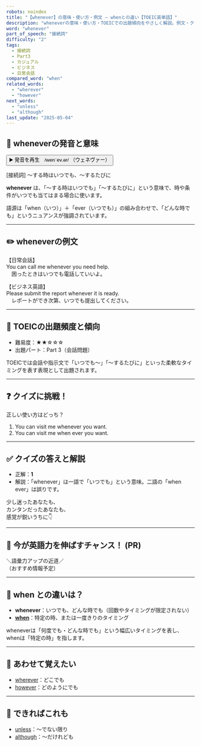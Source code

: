 ```yaml
---
robots: noindex
title: "【whenever】の意味・使い方・例文 ― whenとの違い【TOEIC英単語】"
description: "wheneverの意味・使い方・TOEICでの出題傾向をやさしく解説。例文・クイズ付きでwhenとの違いもわかりやすく学べます。"
word: "whenever"
part_of_speech: "接続詞"
difficulty: "2"
tags:
  - 接続詞
  - Part3
  - カジュアル
  - ビジネス
  - 日常会話
compared_word: "when"
related_words:
  - "wherever"
  - "however"
next_words:
  - "unless"
  - "although"
last_update: "2025-05-04"
---
```


## 🔰 wheneverの発音と意味

<button class="play-audio" onclick="playTTS('whenever')">
  <span class="play-audio-main">
    ▶️ 発音を再生　/wenˈev.ər/
  </span>
  <span class="play-audio-sub">
    （ウェネヴァー）
  </span>
</button>

[接続詞] ～する時はいつでも、～するたびに

**whenever** は、「～する時はいつでも」「～するたびに」という意味で、時や条件がいつでも当てはまる場合に使います。

語源は「when（いつ）」＋「ever（いつでも）」の組み合わせで、「どんな時でも」というニュアンスが強調されています。

---

## ✏️ wheneverの例文

【日常会話】  
You can call me whenever you need help.  
　困ったときはいつでも電話していいよ。

【ビジネス英語】  
Please submit the report whenever it is ready.  
　レポートができ次第、いつでも提出してください。

---

## 🎯 TOEICの出題頻度と傾向

- 難易度：★★☆☆☆
- 出題パート：Part 3（会話問題）

TOEICでは会話や指示文で「いつでも～」「～するたびに」といった柔軟なタイミングを表す表現として出題されます。

---

## ❓ クイズに挑戦！

正しい使い方はどっち？

1. You can visit me whenever you want.  
2. You can visit me when ever you want.

---

## ✅ クイズの答えと解説

- 正解：**1**
- 解説：「whenever」は一語で「いつでも」という意味。二語の「when ever」は誤りです。

少し迷ったあなたも、  
カンタンだったあなたも、  
感覚が鋭いうちに👇️

---

## 🚀 今が英語力を伸ばすチャンス！ (PR)

<div class="info-center">
＼語彙力アップの近道／<br>  
（おすすめ情報予定）
</div>

---

## 🤔  when との違いは？

- **whenever**：いつでも、どんな時でも（回数やタイミングが限定されない）
- **[when](/word/when/)**：特定の時、または一度きりのタイミング

wheneverは「何度でも・どんな時でも」という幅広いタイミングを表し、whenは「特定の時」を指します。

---

## 🧩 あわせて覚えたい

- [wherever](/word/wherever/)：どこでも
- [however](/word/however/)：どのようにでも

---

## 📖 できればこれも

- [unless](/word/unless/)：～でない限り
- [although](/word/although/)：～だけれども

<!-- cvid: aid06_bid48 -->
